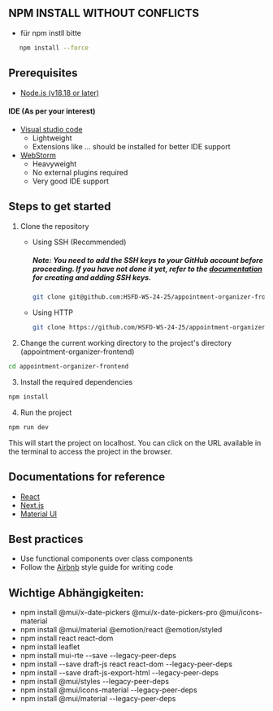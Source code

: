 

## NPM INSTALL WITHOUT CONFLICTS
 - für npm instll bitte
```bash
   npm install --force 
   ```


## Prerequisites
   - [Node.js (v18.18 or later)](https://nodejs.org/en)

   #### IDE (As per your interest)
   - [Visual studio code](https://code.visualstudio.com/)
      - Lightweight
      - Extensions like ... should be installed for better IDE support
   - [WebStorm](https://www.jetbrains.com/webstorm/)
      - Heavyweight  
      - No external plugins required
      - Very good IDE support
## Steps to get started
   1. Clone the repository
      - Using SSH (Recommended)
        ##### Note: You need to add the SSH keys to your GitHub account before proceeding. If you have not done it yet, refer to the [documentation](https://docs.github.com/en/authentication/connecting-to-github-with-ssh/checking-for-existing-ssh-keys)  for creating and adding SSH keys.
        ```bash
        git clone git@github.com:HSFD-WS-24-25/appointment-organizer-frontend.git
        ```
      - Using HTTP
        ```bash
        git clone https://github.com/HSFD-WS-24-25/appointment-organizer-frontend.git
        ```

   2.  Change the current working directory to the project's directory (appointment-organizer-frontend)
   ```bash
   cd appointment-organizer-frontend
   ```

   3.  Install the required dependencies 
   ```bash
   npm install
   ```

   4.  Run the project
   ```bash
   npm run dev
   ```
   This will start the project on localhost. You can click on the URL available in the terminal to access the project in the browser.

## Documentations for reference
   - [React](https://react.dev/learn)
   - [Next.js](https://nextjs.org/docs)
   - [Material UI](https://mui.com/material-ui/all-components/)

## Best practices
   - Use functional components over class components
   - Follow the [Airbnb](https://airbnb.io/javascript/react/) style guide for writing code


## Wichtige Abhängigkeiten:
- npm install @mui/x-date-pickers @mui/x-date-pickers-pro @mui/icons-material
- npm install @mui/material @emotion/react @emotion/styled
- npm install react react-dom
- npm install leaflet
- npm install mui-rte --save --legacy-peer-deps
- npm install --save draft-js react react-dom  --legacy-peer-deps
- npm install --save draft-js-export-html  --legacy-peer-deps
- npm install @mui/styles --legacy-peer-deps
- npm install @mui/icons-material --legacy-peer-deps
- npm install @mui/material --legacy-peer-deps  
